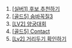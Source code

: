 1. [[실버1] 후보 추천하기](https://www.acmicpc.net/problem/1713)
2. [[골드5] 숨바꼭질3](https://www.acmicpc.net/problem/13549)
3. [[LV2] 양궁대회](https://school.programmers.co.kr/learn/courses/30/lessons/92342)
4. [[골드5] Contact](https://www.acmicpc.net/problem/1013)
5. [[Lv2] 거리두기 확인하기](https://school.programmers.co.kr/learn/courses/30/lessons/81302)
